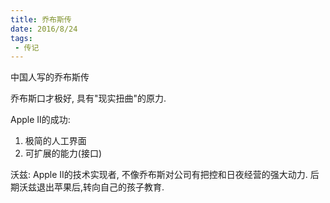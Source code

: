 ```yaml
---
title: 乔布斯传 
date: 2016/8/24
tags:
 - 传记
---
```


中国人写的乔布斯传

乔布斯口才极好, 具有"现实扭曲"的原力.

Apple II的成功: 
1. 极简的人工界面 
2. 可扩展的能力(接口)

沃兹: Apple II的技术实现者, 不像乔布斯对公司有把控和日夜经营的强大动力. 后期沃兹退出苹果后,转向自己的孩子教育.
